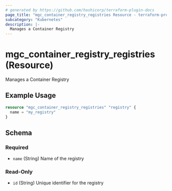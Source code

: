 ```yaml
---
# generated by https://github.com/hashicorp/terraform-plugin-docs
page_title: "mgc_container_registry_registries Resource - terraform-provider-mgc"
subcategory: "Kubernetes"
description: |-
  Manages a Container Registry
---
```


# mgc_container_registry_registries (Resource)

Manages a Container Registry

## Example Usage

```terraform
resource "mgc_container_registry_registries" "registry" {
  name = "my_registry"
}
```

<!-- schema generated by tfplugindocs -->
## Schema

### Required

- `name` (String) Name of the registry

### Read-Only

- `id` (String) Unique identifier for the registry
